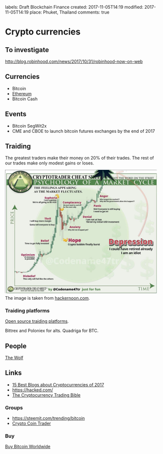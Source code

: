 labels: Draft
        Blockchain
        Finance
created: 2017-11-05T14:19
modified: 2017-11-05T14:19
place: Phuket, Thailand
comments: true

# Crypto currencies

## To investigate

http://blog.robinhood.com/news/2017/10/31/robinhood-now-on-web

## Currencies

- Bitcoin
- [Ethereum](https://github.com/ethereum/wiki/wiki/White-Paper)
- Bitcoin Cash

## Events

- Bitcoin SegWit2x
- CME and CBOE to launch bitcoin futures exchanges by the end of 2017

## Traiding

The greatest traders make their money on 20% of their trades. The rest of our trades make only modest gains or loses.

![Crypto trader cheat sheet](./trader_cheat_sheet.jpg)
The image is taken from [hackernoon.com](https://hackernoon.com/the-cryptocurrency-trading-bible-43d0c57e3fe6).

### Traiding platforms

[Open source traiding platforms](http://www.traderslaboratory.com/forums/tools-trade/11086-open-source-trading-platforms-master-list.html).

Bittrex and Poloniex for alts.
Quadriga for BTC.

## People

[The Wolf](https://twitter.com/WolfOfPoloniex)

## Links

- [15 Best Blogs about Cryptocurrencies of 2017](http://coinnoob.com/best-blogs-cryptocurrencies)
- https://hacked.com/
- [The Cryptocurrency Trading Bible](https://hackernoon.com/the-cryptocurrency-trading-bible-43d0c57e3fe6)

### Groups

- https://steemit.com/trending/bitcoin
- [Crypto Coin Trader](https://www.facebook.com/groups/218612071968287)

### Buy

[Buy Bitcoin Worldwide](https://www.buybitcoinworldwide.com)
